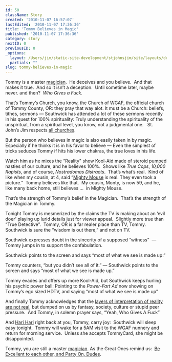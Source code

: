 ```yaml
---
id: 50
className: Story
created: '2010-11-07 16:57:07'
lastEdited: '2010-11-07 17:36:36'
title: 'Tommy Believes in Magic'
published: '2010-11-07 17:36:36'
category: story
nextID: 0
previousID: 0
_options:
  layout: /Users/jim/static-site-development/stjohnsjim/site/layouts/default.static.ttml
  partials: ""
slug: tommy-believes-in-magic
---
```

<p>Tommy is a master&nbsp;<a target="_blank" href="http://blissblvd.com/the-tarot/the-magician-major-arcana-i/">magician</a>. &nbsp;He deceives and you believe.&nbsp; And that makes it true.&nbsp; And so it isn&rsquo;t a deception.&nbsp; Until sometime later, maybe never. and then?&nbsp; <em>Who Gives a Fuck.</em></p>
<p >That&rsquo;s Tommy&rsquo;s Church, you know, the Church of WGAF, the official church of Tommy County, OR: they pray that way alot. It must be a Church: beliefs, tithes, sermons &mdash; Southwick has attended a lot of these sermons recently in his quest for 100% spirituality: Truly understanding the spirituality of the unspiritual, from a spiritual level, you know, not a judgmental one. &nbsp; St. John&rsquo;s Jim respects <a target="_blank" href="http://allchurches.com/">all churches</a>.</p>

<p >But the person who believes in magic is also easily taken in by magic.&nbsp; Especially if he thinks it is in his favor to believe &mdash; Even the simplest of tricks seduces Tommy if hits his lower chakras, the true loves in his life.</p>

<p >Watch him as he mixes the &ldquo;Reality&quot; show Kool-Aid made of steroid pumped nasties of our culture, and he believes 100%. &nbsp;Shows like <em>True Cops</em>, <em>10,000 Rapists</em>, and of course, <em>Nostradomas Distracts</em>. &nbsp;That&rsquo;s what&rsquo;s real.&nbsp; Kind of like when my cousin, at 4, said &ldquo;<a target="_blank" href="http://www.youtube.com/watch?v=GYpBoYa4pno">Mighty Mouse</a> is real. They even took a picture.&rdquo;&nbsp; Tommy believes like that.&nbsp; My cousin, Monty, is now 59, and he, like many back home, still believes &hellip;&nbsp; in Mighty Mouse.</p>

<p >That&rsquo;s the strength of Tommy&rsquo;s belief in the Magician.&nbsp; That&rsquo;s the strength of the Magician in Tommy.</p>

<p >Tonight Tommy is mesmerized by the claims the TV is making about an &lsquo;evil doer&rsquo; playing up lurid details just for viewer appeal.&nbsp; Slightly more true than &ldquo;True Detective&rdquo;.&nbsp; Tommy, OR is a far realer place than TV, Tommy.&nbsp; Southwick is sure the &ldquo;wisdom is out there,&rdquo; and not on TV.</p>

<p >Southwick expresses doubt in the sincerity of a supposed &ldquo;witness&rdquo;&nbsp; &mdash; Tommy jumps in to support the confabulation.</p>

<p >Southwick points to the screen and says &ldquo;most of what we see is made up.&rdquo;</p>

<p >Tommy counters, &ldquo;but you didn&rsquo;t see all of it.&rdquo; &mdash; Southwick points to the screen and says &ldquo;most of what we see is made up.&rdquo;</p>

<p >Tommy evades and offers up more Kool-Aid, but Southwick keeps hurling his psychic power ball: Pointing to the <em>Power-Fart Ad</em> now showing on Tommy&rsquo;s ego sized HDTV, and saying &ldquo;most of what we see is made up&rdquo;</p>

<p >And finally Tommy acknowledges that the <a target="_blank" href="http://en.wikipedia.org/wiki/Maya_(illusion)">layers of interpretation of reality are not real</a>, but dumped on us by fantasy, society, culture or stupid peer pressure.&nbsp; And Tommy, in solemn prayer says, &ldquo;Yeah, Who Gives A Fuck&rdquo;</p>

<p >And <a target="_blank" href="http://en.wikipedia.org/wiki/Hari_Hari">Hari Hari</a> right back at you, Tommy, carry joy:&nbsp; Southwick will sleep easy tonight.&nbsp; Tommy will wake for a 5AM visit to the WGAF nunnery and return for morning service. &nbsp;Unless she accepts TommyCard, she might be disappointed. &nbsp;</p>

<p >Tommy, you are still a master <a target="_blank" href="http://blissblvd.com/the-tarot/the-magician-major-arcana-i/">magician</a>. As the Great Ones remind us: &nbsp;<a target="_blank" href="http://www.google.com/search?rls=en&amp;q=bill++and+ted&amp;ie=UTF-8&amp;oe=UTF-8">Be Excellent to each other, and Party On, Dudes</a>.</p>

